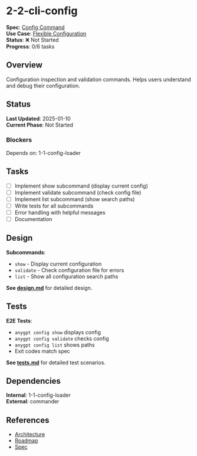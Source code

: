# 2-2-cli-config

**Spec**: [Config Command](../../../../../products/anygpt/specs/anygpt/cli/config.md)  
**Use Case**: [Flexible Configuration](../../../../../products/anygpt/use-cases/flexible-configuration.md)  
**Status**: ❌ Not Started  
**Progress**: 0/6 tasks

## Overview

Configuration inspection and validation commands. Helps users understand and debug their configuration.

## Status

**Last Updated**: 2025-01-10  
**Current Phase**: Not Started

### Blockers
Depends on: 1-1-config-loader

## Tasks

- [ ] Implement show subcommand (display current config)
- [ ] Implement validate subcommand (check config file)
- [ ] Implement list subcommand (show search paths)
- [ ] Write tests for all subcommands
- [ ] Error handling with helpful messages
- [ ] Documentation

## Design

**Subcommands**:
- `show` - Display current configuration
- `validate` - Check configuration file for errors
- `list` - Show all configuration search paths

**See [design.md](./design.md)** for detailed design.

## Tests

**E2E Tests**:
- `anygpt config show` displays config
- `anygpt config validate` checks config
- `anygpt config list` shows paths
- Exit codes match spec

**See [tests.md](./tests.md)** for detailed test scenarios.

## Dependencies

**Internal**: 1-1-config-loader  
**External**: commander

## References

- [Architecture](../../architecture.md)
- [Roadmap](../../roadmap.md)
- [Spec](../../../../../products/anygpt/specs/anygpt/cli/config.md)
